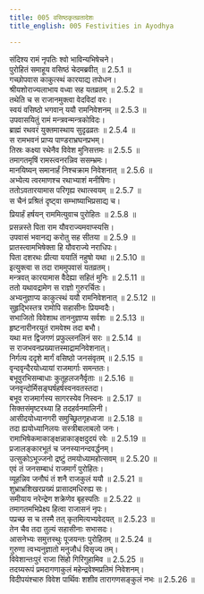 ```yaml
---
title: 005 वसिष्ठकृतव्रतादेशः
title_english: 005 Festivities in Ayodhya

---
```

<div class="audioEmbed"  caption="श्रीराम-हरिसीताराममूर्ति-घनपाठिभ्यां वचनम्" src="https://archive.org/download/Ramayana-recitation-Sriram-harisItArAmamUrti-Ghanapaati-v2/Kanda_2/Kanda_2_AYK-005-Vasista_Krutha_Vrathadeshaha.mp3"></div>

  
संदिश्य रामं नृपतिः श्वो भाविन्यभिषेचने।  
पुरोहितं समाहूय वसिष्ठं चेदमब्रवीत् ॥ 2.5.1 ॥   
गच्छोपवास काकुत्स्थं कारयाद्य तपोधन।  
श्रीयशोराज्यलाभाय वध्वा सह यतव्रतम् ॥ 2.5.2 ॥   
तथेति च स राजानमुक्त्वा वेदविदां वरः।  
स्वयं वसिष्ठो भगवान् ययौ रामनिवेशनम् ॥ 2.5.3 ॥   
उपवासयितुं रामं मन्त्रवन्मन्त्रकोविदः।  
ब्राह्मं रथवरं युक्तमास्थाय सुदृढव्रतः ॥ 2.5.4 ॥   
स रामभवनं प्राप्य पाण्डराभ्रघनप्रभम्।  
तिस्रः कक्ष्या रथेनैव विवेश मुनिसत्तमः ॥ 2.5.5 ॥   
तमागतमृषिं रामस्त्वनरन्निव ससम्भ्रमः।  
मानयिष्यन् समानार्हं निश्चक्राम निवेशनात् ॥ 2.5.6 ॥   
अभ्येत्य त्वरमाणश्च रथाभ्याशं मनीषिणः।  
ततोऽवतारयामास परिगृह्य रथात्स्वयम् ॥ 2.5.7 ॥   
स चैनं प्रश्रितं दृष्ट्वा सम्भाष्याभिप्रसाद्य च।  
प्रियार्हं हर्षयन् राममित्युवाच पुरोहितः ॥ 2.5.8 ॥   
प्रसन्नस्ते पिता राम यौवराज्यमवाप्स्यसि।  
उपवासं भवानद्य करोतु सह सीतया ॥ 2.5.9 ॥   
प्रातस्त्वामभिषेक्ता हि यौवराज्ये नराधिपः।  
पिता दशरथः प्रीत्या ययातिं नहुषो यथा ॥ 2.5.10 ॥   
इत्युक्त्वा स तदा राममुपवासं यतव्रतम्।  
मन्त्रवत् कारयामास वैदेह्या सहितं मुनिः ॥ 2.5.11 ॥   
ततो यथावद्रामेण स राज्ञो गुरुरर्चितः।  
अभ्यनुज्ञाप्य काकुत्स्थं ययौ रामनिवेशनात् ॥ 2.5.12 ॥   
सुहृद्भिस्तत्र रामोपि सहासीनः प्रियम्वदैः।  
सभाजितो विवेशाथ ताननुज्ञाप्य सर्वशः ॥ 2.5.13 ॥   
हृष्टनारीनरयुतं रामवेश्म तदा बभौ।  
यथा मत्त द्विजगणं प्रफुल्लनलिनं सरः ॥ 2.5.14 ॥   
स राजभवनप्रख्यात्तस्माद्रामनिवेशनात्।  
निर्गत्य ददृशे मार्गं वसिष्ठो जनसंवृतम् ॥ 2.5.15 ॥   
वृन्दवृन्दैरयोध्यायां राजमार्गाः समन्ततः।  
बभूवुरभिसम्बाधाः कुतूहलजनैर्वृताः ॥ 2.5.16 ॥   
जनवृन्दोर्मिसङ्घर्षहर्षस्वनवतस्तदा।  
बभूव राजमार्गस्य सागरस्येव निस्वनः ॥ 2.5.17 ॥   
सिक्तसंमृष्टरथ्या हि तदहर्वनमालिनी।  
आसीदयोध्यानगरी समुच्छ्रितगृहध्वजा ॥ 2.5.18 ॥   
तदा ह्ययोध्यानिलयः सस्त्रीबालाबलो जनः।  
रामाभिषेकमाकाङ्क्षन्नाकाङ्क्षदुदयं रवेः ॥ 2.5.19 ॥   
प्रजालङ्कारभूतं च जनस्यानन्दवर्द्धनम्।  
उत्सुकोऽभूज्जनो द्रष्टुं तमयोध्यामहोत्सवम् ॥ 2.5.20 ॥   
एवं तं जनसम्बाधं राजमार्गं पुरोहितः।  
व्यूहन्निव जनौघं तं शनै राजकुलं ययौ ॥ 2.5.21 ॥   
शुभ्राभ्रशिखरप्रख्यं प्रासादमधिरुह्य सः।  
समीयाय नरेन्द्रेण शक्रेणेव बृहस्पतिः ॥ 2.5.22 ॥   
तमागतमभिप्रेक्ष्य हित्वा राजासनं नृपः।  
पप्रच्छ स च तस्मै तत् कृतमित्यभ्यवेदयत् ॥ 2.5.23 ॥   
तेन चैव तदा तुल्यं सहासीनाः सभासदः।  
आसनेभ्यः समुत्तस्थुः पूजयन्तः पुरोहितम् ॥ 2.5.24 ॥   
गुरुणा त्वभ्यनुज्ञातो मनुजौधं विसृज्य तम्।  
विवेशान्तःपुरं राजा सिंहो गिरिगुहामिव ॥ 2.5.25 ॥   
तदग्र्यरूपं प्रमदागणाकुलं महेन्द्रवेश्मप्रतिमं निवेशनम्।  
विदीपयंश्चारु विवेश पार्थिवः शशीव तारागणसङ्कुलं नभः ॥ 2.5.26 ॥   
